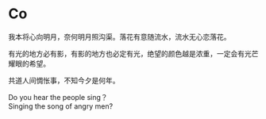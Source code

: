 # Co
我本将心向明月，奈何明月照沟渠。落花有意随流水，流水无心恋落花。

有光的地方必有影，有影的地方也必定有光，绝望的颜色越是浓重，一定会有光芒耀眼的希望。

共道人间惆怅事，不知今夕是何年。

Do you hear the people sing？  
Singing the song of angry men?
